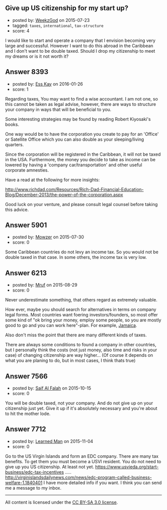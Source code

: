 ## Give up US citizenship for my start up?

- posted by: [WeekzGod](https://stackexchange.com/users/3629822/weekzgod) on 2015-07-23
- tagged: `taxes`, `international`, `tax-structure`
- score: 4

<p>I would like to start and operate a company that I envision becoming very large and successful. However I want to do this abroad in the Caribbean and I don't want to be double taxed. Should I drop my citizenship to meet my dreams or is it not worth it?</p>



## Answer 8393

- posted by: [Ess Kay](https://stackexchange.com/users/2619138/ess-kay) on 2016-01-26
- score: 1

<p>Regarding taxes, You may want to find a wise accountant.
I am not one, so this cannot be taken as legal advise, however, there are ways to structure your company in ways that will be beneficial to you. </p>

<p>Some interesting strategies may be found by reading Robert Kiyosaki's books.</p>

<p>One way would be to have the corporation you create to pay for an 'Office' or Satellite Office which you can also double as your sleeping/living quarters.</p>

<p>Since the corporation will be registered in the Caribbean, it will not be taxed in the USA. Furthermore, the money you decide to take as income can be lowered by having a 'company car/transportation' and other useful corporate amnesties.</p>

<p>Have a read at the following for more insights:</p>

<p><a href="http://www.richdad.com/Resources/Rich-Dad-Financial-Education-Blog/December-2013/the-power-of-the-corporation.aspx" rel="nofollow">http://www.richdad.com/Resources/Rich-Dad-Financial-Education-Blog/December-2013/the-power-of-the-corporation.aspx</a></p>

<p>Good luck on your venture, and please consult legal counsel before taking this advice.</p>



## Answer 5901

- posted by: [Mowzer](https://stackexchange.com/users/1803081/mowzer) on 2015-07-30
- score: 0

<p>Some Caribbean countries do not levy an income tax. So you would not be double taxed in that case. In some others, the income tax is very low.</p>



## Answer 6213

- posted by: [Mruf](https://stackexchange.com/users/3246202/mruf) on 2015-08-29
- score: 0

<p>Never underestimate something, that others regard as extremely valuable.</p>

<p>How ever, maybe you should search for alternatives in terms on company legal forms. Most countries want foering investors/founders, so most offer some kind of "ok bring your money, employ some people, so you are mostly good to go and you can work here"-plan. For example, <a href="https://www.orcjamaica.com/Services.aspx" rel="nofollow">Jamaica</a>.</p>

<p>Also don't miss the point that there are many different kinds of taxes.</p>

<p>There are always some conditions to found a company in other countries, but I personally think the costs (not just money, also time and risks in your case) of changing  citizenship are way higher... (Of course it depends on what you are planing to do, but in most cases, I think thats true)</p>



## Answer 7566

- posted by: [Saif Al Falah](https://stackexchange.com/users/1405882/saif-al-falah) on 2015-10-15
- score: 0

<p>You will be double taxed, not your company. And do not give up on your citizenship just yet. Give it up if it's absolutely necessary and you're about to hit the mother lode.</p>



## Answer 7712

- posted by: [Learned Man](https://stackexchange.com/users/7236940/learned-man) on 2015-11-04
- score: 0

<p>Go to the US Virgin Islands and form an EDC company. There are many tax benefits. To get them you must become a USVI resident. You do not need to give up you US citizenship. At least not yet. <a href="https://www.usvieda.org/start-business/edc-tax-incentives" rel="nofollow">https://www.usvieda.org/start-business/edc-tax-incentives</a>  ..... <a href="http://virginislandsdailynews.com/news/edc-program-called-business-welfare-1.1840401" rel="nofollow">http://virginislandsdailynews.com/news/edc-program-called-business-welfare-1.1840401</a>  I have more detailed info if you want. I think you can send me a message to my inbox.</p>




---

All content is licensed under the [CC BY-SA 3.0 license](https://creativecommons.org/licenses/by-sa/3.0/).
